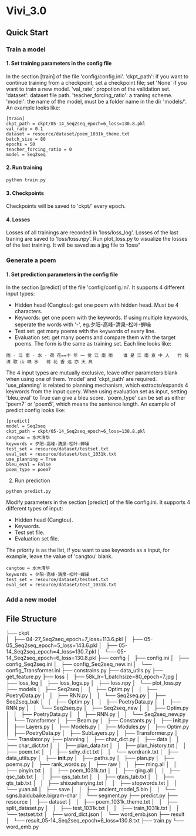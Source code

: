 # Vivi_3.0

## Quick Start

### Train a model

#### 1. Set training parameters in the config file
In the section [train] of the file 'config/config.ini'. 
'ckpt_path': if you want to continue training from a checkpoint, set a checkpoint file; set 'None' if you want to train a new model.
'val_rate': propotion of the validation set. 'dataset': dataset file path. 'teacher_forcing_ratio': a traning scheme. 'model': the name of the model, must be a folder name in the dir 'models/'. An example looks like:
```
[train]
ckpt_path = ckpt/05-14_Seq2seq_epoch=6_loss=130.8.pkl
val_rate = 0.1
dataset = resource/dataset/poem_1031k_theme.txt
batch_size = 80
epochs = 50
teacher_forcing_ratio = 0
model = Seq2seq
``` 
#### 2. Run training
```
python train.py
```
#### 3. Checkpoints
Checkpoints will be saved to 'ckpt/' every epoch.
#### 4. Losses
Losses of all trainings are recorded in 'loss/loss_log'.
Losses of the last traning are saved to 'loss/loss.npy'. 
Run plot_loss.py to visualize the losses of the last training. It will be saved as a jpg file to 'loss/' 

### Generate a poem
#### 1. Set prediction parameters in the config file
In the section [predict] of the file 'config/config.ini'. 
It supports 4 different input types:
* Hidden head (Cangtou): get one poem with hidden head. Must be 4 characters.
* Keywords: get one poem with the keywords. If using multiple keywords, seperate the words with '-', eg.夕阳-高峰-清泉-松叶-蝉噪
* Test set: get many poems with the keywords of every line.
* Evaluation set: get many poems and compare them with the target poems. The form is the same as training set. Each line looks like:
```
雨 - 江 南 - 水 - 荷 花==十 年 一 觉 江 南 雨	谁 是 江 南 意 中 人	竹 筏 清 歌 山 映 水	荷 花 香 远 亦 天 真
```
The 4 input types are mutually exclusive, leave other parameters blank when using one of them. 
'model' and  'ckpt_path' are required. 
'use_planning' is related to planning mechanism, which extracts/expands 4 keywords from the input query. 
When using evaluation set as input, setting 'bleu_eval' to True can give a bleu score. 
'poem_type' can be set as either 'poem7' or 'poem5', which means the sentence length.
An example of predict config looks like:

```
[predict]
model = Seq2seq
ckpt_path = ckpt/05-14_Seq2seq_epoch=6_loss=130.8.pkl
cangtou = 水木清华
keywords = 夕阳-高峰-清泉-松叶-蝉噪
test_set = resource/dataset/testset.txt
eval_set = resource/dataset/test_1031k.txt
use_planning = True
bleu_eval = False
poem_type = poem7
```

2. Run prediction
```
python predict.py
```
Modify parameters in the section [predict] of the file config.ini. 
It supports 4 different types of input:
* Hidden head (Cangtou).
* Keywords.
* Test set file.
* Evaluation set file.

The priority is as the list, if you want to use keywords as a input, for example, leave the value of 'cangtou' blank.
```
cangtou = 水木清华
keywords = 夕阳-高峰-清泉-松叶-蝉噪
test_set = resource/dataset/testset.txt
eval_set = resource/dataset/test_1031k.txt
```

### Add a new model

## File Structure
├── ckpt                                        
│   ├── 04-27_Seq2seq_epoch=7_loss=113.6.pkl
│   ├── 05-05_Seq2seq_epoch=5_loss=143.6.pkl
│   ├── 05-14_Seq2seq_epoch=4_loss=130.7.pkl
│   └── 05-14_Seq2seq_epoch=6_loss=130.8.pkl
├── config
│   ├── config.ini
│   ├── config_Seq2seq.ini
│   ├── config_Seq2seq_new.ini
│   └── config_Transformer.ini
├── constrains.py
├── data_utils.py
├── get_feature.py
├── loss
│   ├── 58k_lr=1_batchsize=80_epoch=7.jpg
│   ├── loss_log
│   ├── loss_logs.py
│   ├── loss.npy
│   └── plot_loss.py
├── models
│   ├── Seq2seq
│   │   ├── Optim.py
│   │   ├── PoetryData.py
│   │   ├── RNN.py
│   │   └── Seq2seq.py
│   ├── Seq2seq_bak
│   │   ├── Optim.py
│   │   ├── PoetryData.py
│   │   ├── RNN.py
│   │   └── Seq2seq.py
│   ├── Seq2seq_new
│   │   ├── Optim.py
│   │   ├── PoetryData.py
│   │   ├── RNN.py
│   │   └── Seq2seq_new.py
│   └── Transformer
│       ├── Beam.py
│       ├── Constants.py
│       ├── __init__.py
│       ├── Layers.py
│       ├── Models.py
│       ├── Modules.py
│       ├── Optim.py
│       ├── PoetryData.py
│       ├── SubLayers.py
│       ├── Transformer.py
│       └── Translator.py
├── planning
│   ├── char_dict.py
│   ├── data
│   │   ├── char_dict.txt
│   │   ├── plan_data.txt
│   │   ├── plan_history.txt
│   │   ├── poem.txt
│   │   ├── sxhy_dict.txt
│   │   └── wordrank.txt
│   ├── data_utils.py
│   ├── __init__.py
│   ├── paths.py
│   ├── plan.py
│   ├── poems.py
│   ├── rank_words.py
│   ├── raw
│   │   ├── ming.all
│   │   ├── pinyin.txt
│   │   ├── poem_1031k.txt
│   │   ├── qing.all
│   │   ├── qsc_tab.txt
│   │   ├── qss_tab.txt
│   │   ├── qtais_tab.txt
│   │   ├── qts_tab.txt
│   │   ├── shixuehanying.txt
│   │   ├── stopwords.txt
│   │   └── yuan.all
│   ├── save
│   │   ├── ancient_model_5.bin
│   │   └── sgns.baidubaike.bigram-char
│   └── segment.py
├── predict.py
├── resource
│   ├── dataset
│   │   ├── poem_1031k_theme.txt
│   │   ├── split_dataset.py
│   │   ├── test_1031k.txt
│   │   ├── train_1031k.txt
│   │   └── testset.txt
│   ├── word_dict.json
│   └── word_emb.json
├── result
│   └── result_05-14_Seq2seq_epoch=6_loss=130.8.txt
├── train.py
└── word_emb.py



